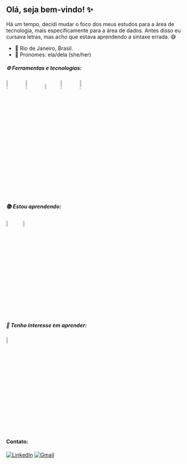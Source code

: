 ## Olá, seja bem-vindo! ✨

Há um tempo, decidi mudar o foco dos meus estudos para a área de tecnologia, mais especificamente para a área de dados. Antes disso eu cursava letras, mas acho que estava aprendendo a sintaxe errada. 😅


- 📍 Rio de Janeiro, Brasil.
- 🙆 Pronomes: ela/dela (she/her)

       

#####  ⚙️ Ferramentas e tecnologias:

[<img src="https://cdn.jsdelivr.net/gh/devicons/devicon/icons/postgresql/postgresql-original-wordmark.svg" width="8%"/>](https://www.postgresql.org/“)  &nbsp;  [<img src="https://camo.githubusercontent.com/c2e5be901c932b65a9987e6ae32cc19394d4ccb8c5d30d858216d054d6294f31/68747470733a2f2f63646e2e6a7364656c6976722e6e65742f67682f64657669636f6e732f64657669636f6e2f69636f6e732f707974686f6e2f707974686f6e2d6f726967696e616c2d776f72646d61726b2e737667" width="8%"/>]("https://www.python.org/“)  &nbsp;  [<img src="https://upload.wikimedia.org/wikipedia/commons/thumb/2/22/Pandas_mark.svg/1200px-Pandas_mark.svg.png
" width="6%"/>]("https://pandas.pydata.org/“)  &nbsp;  [<img src="https://upload.wikimedia.org/wikipedia/commons/thumb/8/84/Matplotlib_icon.svg/1200px-Matplotlib_icon.svg.png
" width="8%"/>]("https://matplotlib.org/“)  &nbsp; [<img src="https://seaborn.pydata.org/_images/logo-mark-lightbg.svg
" width="8%"/>]("https://seaborn.pydata.org/“)  &nbsp; 

##### 📚 Estou aprendendo:

[<img src="https://camo.githubusercontent.com/c41ed5b1e60ec27dd3af839ca284f8b3c9f5355ac92abf37c32372e30f9715a5/68747470733a2f2f696d672e69636f6e73382e636f6d2f636f6c6f722f3334342f7461626c6561752d736f6674776172652e706e67
" width="6.5%"/>]("https://www.tableau.com/pt-br“)  &nbsp; [<img src="https://upload.wikimedia.org/wikipedia/commons/thumb/c/cf/New_Power_BI_Logo.svg/630px-New_Power_BI_Logo.svg.png
" width="6.5%"/>]("https://powerbi.microsoft.com/pt-br/“)  &nbsp; 


##### 🧐 Tenho interesse em aprender: 
[<img src="https://learn.microsoft.com/pt-br/azure/architecture/data-guide/images/logo_r.svg"
 width="6.5%"/>]("https://www.r-project.org/“)  &nbsp; 

#### Contato:
[![LinkedIn](https://img.shields.io/badge/-LINKEDIN-0077B5?style=for-the-badge&logo=linkedin&logoColor=white)](https://www.linkedin.com/in/luizasampaiods/) [![Gmail](https://img.shields.io/badge/-Gmail-e3241e?style=for-the-badge&logo=Gmail&logoColor=white)](https://mail.google.com/mail/u/0/?fs=1&to=ssampaiolu@gmail.com&su=Contato%20via%20curr%C3%ADculo.&body=&bcc=&tf=cm)

<!-- Here are some ideas to get you started:

- 🌱 Atualemnte estou aprendendo:
- 👯 I’m looking to collaborate on ...
- 🤔 I’m looking for help with ...
- 💬 Ask me about ...
- 📫 How to reach me: ...
- 😄 Pronouns: ...
- ⚡ Fun fact: ...
--> 

